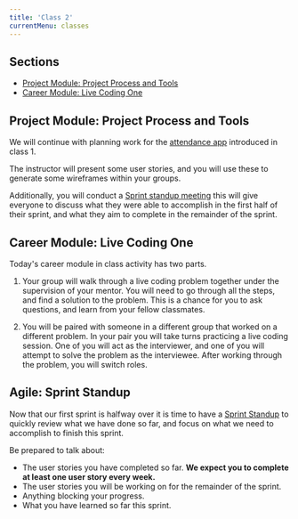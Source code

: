 ```yaml
---
title: 'Class 2'
currentMenu: classes
---
```


## Sections

- [Project Module: Project Process and Tools](#project-module-project-process)
- [Career Module: Live Coding One](#career-module-live-coding-one)

## Project Module: Project Process and Tools

We will continue with planning work for the [attendance app](../1/) introduced in class 1.

The instructor will present some user stories, and you will use these to generate some wireframes within your groups.

Additionally, you will conduct a [Sprint standup meeting](../../articles/agile-ceremonies/#standup) this will give everyone to discuss what they were able to accomplish in the first half of their sprint, and what they aim to complete in the remainder of the sprint.

## Career Module: Live Coding One

Today's career module in class activity has two parts.

1. Your group will walk through a live coding problem together under the supervision of your mentor. You will need to go through all the steps, and find a solution to the problem. This is a chance for you to ask questions, and learn from your fellow classmates.

2. You will be paired with someone in a different group that worked on a different problem. In your pair you will take turns practicing a live coding session. One of you will act as the interviewer, and one of you will attempt to solve the problem as the interviewee. After working through the problem, you will switch roles.

## Agile: Sprint Standup

Now that our first sprint is halfway over it is time to have a [Sprint Standup](../../articles/agile-ceremonies/#standup) to quickly review what we have done so far, and focus on what we need to accomplish to finish this sprint. 

Be prepared to talk about:
- The user stories you have completed so far.  **We expect you to complete at least one user story every week.**
- The user stories you will be working on for the remainder of the sprint.
- Anything blocking your progress.
- What you have learned so far this sprint.